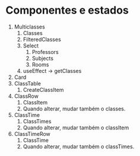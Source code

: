 # Componentes e estados

1. Multiclasses
   1. Classes
   2. FilteredClasses
   3. Select
      1. Professors
      2. Subjects
      3. Rooms
   4. useEffect -> getClasses
2. Card
3. ClassTable
   1. CreateClassItem
4. ClassRow
   1. ClassItem
   2. Quando alterar, mudar também o classes.
5. ClassTime
   1. ClassTimes
   2. Quando alterar, mudar também o classItem
6. ClassTimeRow
   1. ClassTime
   2. Quando alterar, mudar também o classTimes.
